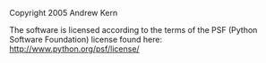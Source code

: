 Copyright 2005 Andrew Kern

The software is licensed according to the terms of the PSF (Python Software Foundation) license found here: http://www.python.org/psf/license/